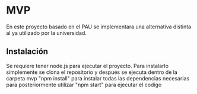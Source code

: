 # MVP

En este proyecto basado en el PAU se implementara una alternativa distinta al ya utilizado por la universidad.

## Instalación

Se requiere tener node.js para ejecutar el proyecto. Para instalarlo simplemente se clona el repositorio y después se ejecuta dentro de la carpeta mvp "npm install" para instalar todas las dependencias necesarias para posteriormente utilizar "npm start" para ejecutar el codigo

